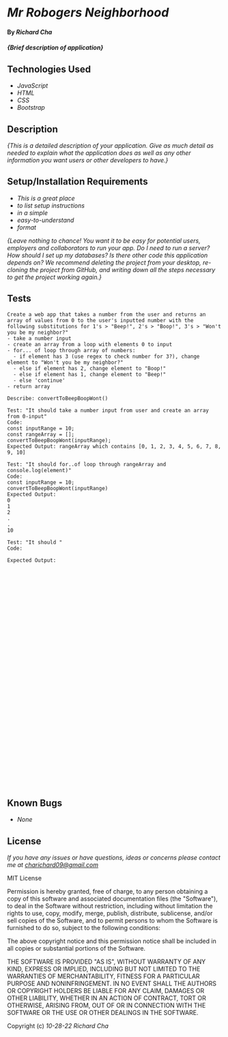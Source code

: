 # _Mr Robogers Neighborhood_

#### By _**Richard Cha**_

#### _{Brief description of application}_

## Technologies Used

* _JavaScript_
* _HTML_
* _CSS_
* _Bootstrap_

## Description

_{This is a detailed description of your application. Give as much detail as needed to explain what the application does as well as any other information you want users or other developers to have.}_

## Setup/Installation Requirements

* _This is a great place_
* _to list setup instructions_
* _in a simple_
* _easy-to-understand_
* _format_

_{Leave nothing to chance! You want it to be easy for potential users, employers and collaborators to run your app. Do I need to run a server? How should I set up my databases? Is there other code this application depends on? We recommend deleting the project from your desktop, re-cloning the project from GitHub, and writing down all the steps necessary to get the project working again.}_

## Tests

```
Create a web app that takes a number from the user and returns an array of values from 0 to the user's inputted number with the following substitutions for 1's > "Beep!", 2's > "Boop!", 3's > "Won't you be my neighbor?"
- take a number input
- create an array from a loop with elements 0 to input
- for... of loop through array of numbers:
  - if element has 3 (use regex to check number for 3?), change element to "Won't you be my neighbor?"
  - else if element has 2, change element to "Boop!"
  - else if element has 1, change element to "Beep!"
  - else 'continue'
- return array

Describe: convertToBeepBoopWont()

Test: "It should take a number input from user and create an array from 0-input"
Code:
const inputRange = 10;
const rangeArray = [];
convertToBeepBoopWont(inputRange);
Expected Output: rangeArray which contains [0, 1, 2, 3, 4, 5, 6, 7, 8, 9, 10]

Test: "It should for..of loop through rangeArray and console.log(element)"
Code:
const inputRange = 10;
convertToBeepBoopWont(inputRange)
Expected Output: 
0
1
2
.
.
10

Test: "It should "
Code:

Expected Output: 






































```

## Known Bugs

* _None_

## License

_If you have any issues or have questions, ideas or concerns please contact me at [charichard09@gmail.com](mailto:charichard09@gmail.com)_

MIT License

Permission is hereby granted, free of charge, to any person obtaining a copy
of this software and associated documentation files (the "Software"), to deal
in the Software without restriction, including without limitation the rights
to use, copy, modify, merge, publish, distribute, sublicense, and/or sell
copies of the Software, and to permit persons to whom the Software is
furnished to do so, subject to the following conditions:

The above copyright notice and this permission notice shall be included in all
copies or substantial portions of the Software.

THE SOFTWARE IS PROVIDED "AS IS", WITHOUT WARRANTY OF ANY KIND, EXPRESS OR
IMPLIED, INCLUDING BUT NOT LIMITED TO THE WARRANTIES OF MERCHANTABILITY,
FITNESS FOR A PARTICULAR PURPOSE AND NONINFRINGEMENT. IN NO EVENT SHALL THE
AUTHORS OR COPYRIGHT HOLDERS BE LIABLE FOR ANY CLAIM, DAMAGES OR OTHER
LIABILITY, WHETHER IN AN ACTION OF CONTRACT, TORT OR OTHERWISE, ARISING FROM,
OUT OF OR IN CONNECTION WITH THE SOFTWARE OR THE USE OR OTHER DEALINGS IN THE
SOFTWARE.

Copyright (c) _10-28-22_ _Richard Cha_